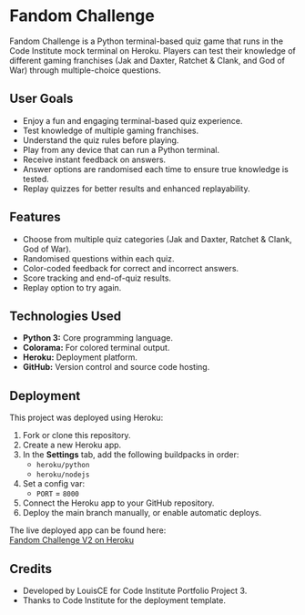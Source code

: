 # Fandom Challenge

Fandom Challenge is a Python terminal-based quiz game that runs in the Code Institute mock terminal on Heroku. Players can test their knowledge of different gaming franchises (Jak and Daxter, Ratchet & Clank, and God of War) through multiple-choice questions.

## User Goals

- Enjoy a fun and engaging terminal-based quiz experience.
- Test knowledge of multiple gaming franchises.
- Understand the quiz rules before playing.
- Play from any device that can run a Python terminal.
- Receive instant feedback on answers.
- Answer options are randomised each time to ensure true knowledge is tested.
- Replay quizzes for better results and enhanced replayability.

## Features

- Choose from multiple quiz categories (Jak and Daxter, Ratchet & Clank, God of War).
- Randomised questions within each quiz.
- Color-coded feedback for correct and incorrect answers.
- Score tracking and end-of-quiz results.
- Replay option to try again.

## Technologies Used

- **Python 3:** Core programming language.
- **Colorama:** For colored terminal output.
- **Heroku:** Deployment platform.
- **GitHub:** Version control and source code hosting.

## Deployment

This project was deployed using Heroku:

1. Fork or clone this repository.
2. Create a new Heroku app.
3. In the **Settings** tab, add the following buildpacks in order:
   - `heroku/python`
   - `heroku/nodejs`
4. Set a config var:
   - `PORT` = `8000`
5. Connect the Heroku app to your GitHub repository.
6. Deploy the main branch manually, or enable automatic deploys.

The live deployed app can be found here:  
[Fandom Challenge V2 on Heroku](https://fandom-challenge-v2-a2c443c8af3e.herokuapp.com/)

## Credits

- Developed by LouisCE for Code Institute Portfolio Project 3.
- Thanks to Code Institute for the deployment template.